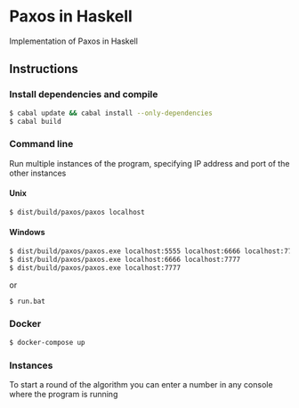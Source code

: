 Paxos in Haskell
================

Implementation of Paxos in Haskell


Instructions
-------------------

### Install dependencies and compile

```bash
$ cabal update && cabal install --only-dependencies
$ cabal build
```

### Command line

Run multiple instances of the program, specifying IP address and port of the other instances

#### Unix
```bash
$ dist/build/paxos/paxos localhost
```

#### Windows

```bash
$ dist/build/paxos/paxos.exe localhost:5555 localhost:6666 localhost:7777
$ dist/build/paxos/paxos.exe localhost:6666 localhost:7777
$ dist/build/paxos/paxos.exe localhost:7777
```
or

```bash
$ run.bat
```

### Docker

```bash
$ docker-compose up
```


### Instances

To start a round of the algorithm you can enter a number in any console where the program is running

